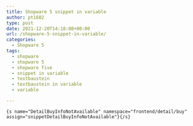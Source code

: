 ```yaml
---
title: Shopware 5 snippet in variable
author: pt1602
type: post
date: 2021-12-20T14:18:08+00:00
url: /shopware-5-snippet-in-variable/
categories:
  - Shopware 5
tags:
  - shopware
  - shopware 5
  - shopware five
  - snippet in variable
  - textbaustein
  - textbaustein in variable
  - variable

---
```

<pre class="wp-block-code"><code>{s name="DetailBuyInfoNotAvailable" namespace="frontend/detail/buy" assign="snippetDetailBuyInfoNotAvailable"}{/s}</code></pre>